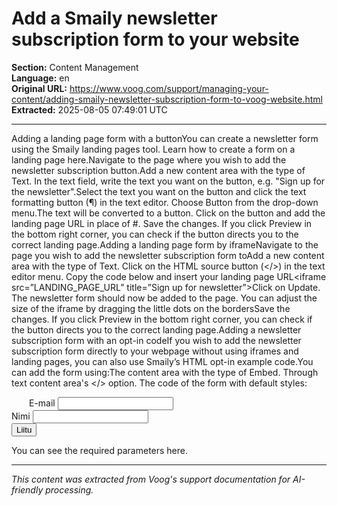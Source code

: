 # Add a Smaily newsletter subscription form to your website

**Section:** Content Management  
**Language:** en  
**Original URL:** https://www.voog.com/support/managing-your-content/adding-smaily-newsletter-subscription-form-to-voog-website.html  
**Extracted:** 2025-08-05 07:49:01 UTC

---

Adding a landing page form with a buttonYou can create a newsletter form using the Smaily landing pages tool. Learn how to create a form on a landing page here.Navigate to the page where you wish to add the newsletter subscription button.Add a new content area with the type of Text.
In the text field, write the text you want on the button, e.g. "Sign up for the newsletter".Select the text you want on the button and click the text formatting button (¶) in the text editor.
Choose Button from the drop-down menu.The text will be converted to a button. Click on the button and add the landing page URL in place of #.
Save the changes. If you click Preview in the bottom right corner, you can check if the button directs you to the correct landing page.Adding a landing page form by iframeNavigate to the page you wish to add the newsletter subscription form toAdd a new content area with the type of Text.
Click on the HTML source button (</>) in the text editor menu.
Copy the code below and insert your landing page URL<iframe src=”LANDING_PAGE_URL” title=”Sign up for newsletter”></iframe>Click on Update. The newsletter form should now be added to the page.
You can adjust the size of the iframe by dragging the little dots on the bordersSave the changes. If you click Preview in the bottom right corner, you can check if the button directs you to the correct landing page.Adding a newsletter subscription form with an opt-in codeIf you wish to add the newsletter subscription form directly to your webpage without using iframes and landing pages, you can also use Smaily’s HTML opt-in example code.You can add the form using:The content area with the type of Embed.
Through text content area's </> option.
The code of the form with default styles:<form action="https://<domain>.sendsmaily.net/api/opt-in/" method="post" autocomplete="off">  <div style="display:none">    <input type="hidden" name="key" value="XDcsks...3sz" />    <input type="hidden" name="autoresponder" value="1" />    <input type="hidden" name="source" value="web" />    <input type="hidden" name="success_url" value="http://www.domeen.ee/ok" />    <input type="hidden" name="failure_url" value="http://www.domeen.ee/error" />    <input type="text" name="re-email" value="" />  </div>  <div class="form_area"><div class="form_fields">
<div class="form_field form_field_required  ">  <label class="form_field_label" for="email">E-mail</label>  <input class="form_field_textfield form_field_size_medium" name="email" type="email" value="" /></div><div class="form_field">  <label class="form_field_label" for="name">Nimi</label>  <input class="form_field_textfield form_field_size_medium" name="name" type="text" value="" /></div></div>   <div class="form_submit">     <input class="form_submit_input" name="commit" type="submit" value="Liitu" />   </div>  </div></form>You can see the required parameters here.

---

*This content was extracted from Voog's support documentation for AI-friendly processing.*
